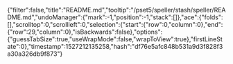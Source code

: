 {"filter":false,"title":"README.md","tooltip":"/pset5/speller/stash/speller/README.md","undoManager":{"mark":-1,"position":-1,"stack":[]},"ace":{"folds":[],"scrolltop":0,"scrollleft":0,"selection":{"start":{"row":0,"column":0},"end":{"row":29,"column":0},"isBackwards":false},"options":{"guessTabSize":true,"useWrapMode":false,"wrapToView":true},"firstLineState":0},"timestamp":1527212135258,"hash":"df76e5afc848b531a9d3f828f3a30a326db9f873"}
